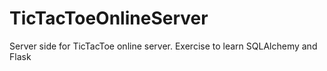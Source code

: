 # TicTacToeOnlineServer
Server side for TicTacToe online server.  Exercise to learn SQLAlchemy and Flask

